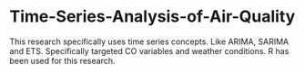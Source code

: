 # Time-Series-Analysis-of-Air-Quality
This research specifically uses time series concepts. Like ARIMA, SARIMA and ETS. Specifically targeted CO variables and weather conditions. R has been used for this research.
